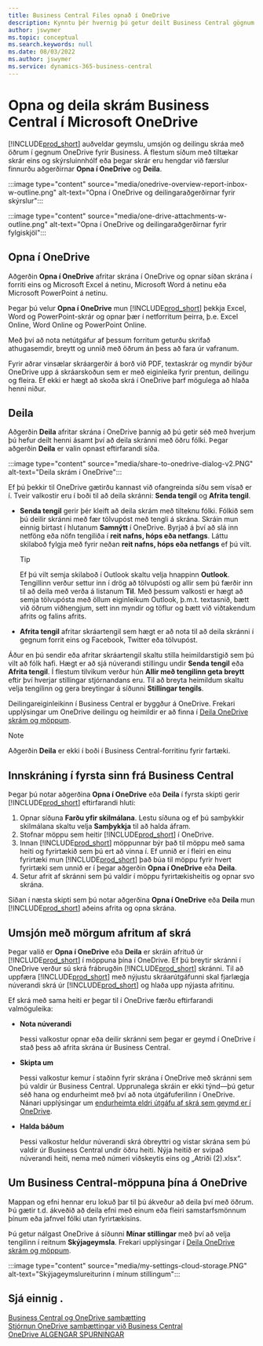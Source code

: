 ```yaml
---
title: Business Central Files opnað í OneDrive
description: Kynntu þér hvernig þú getur deilt Business Central gögnum í gegnum OneDrive fyrir Business.
author: jswymer
ms.topic: conceptual
ms.search.keywords: null
ms.date: 08/03/2022
ms.author: jswymer
ms.service: dynamics-365-business-central
---
```

# <a name="opening-and-sharing-business-central-files-in-microsoft-onedrive"></a>Opna og deila skrám Business Central í Microsoft OneDrive

[!INCLUDE[prod_short](includes/prod_short.md)] auðveldar geymslu, umsjón og deilingu skráa með öðrum í gegnum OneDrive fyrir Business. Á flestum síðum með tiltækar skrár eins og skýrsluinnhólf eða þegar skrár eru hengdar við færslur finnurðu aðgerðirnar **Opna í OneDrive** og **Deila**.


:::image type="content" source="media/onedrive-overview-report-inbox-w-outline.png" alt-text="Opna í OneDrive og deilingaraðgerðirnar fyrir skýrslur":::


:::image type="content" source="media/one-drive-attachments-w-outline.png" alt-text="Opna í OneDrive og deilingaraðgerðirnar fyrir fylgiskjöl":::


## <a name="open-in-onedrive"></a>Opna í OneDrive

Aðgerðin **Opna í OneDrive** afritar skrána í OneDrive og opnar síðan skrána í forriti eins og Microsoft Excel á netinu, Microsoft Word á netinu eða Microsoft PowerPoint á netinu. 

<!--## Working with different types of files-->

Þegar þú velur **Opna í OneDrive** mun [!INCLUDE[prod_short](includes/prod_short.md)] þekkja Excel, Word og PowerPoint-skrár og opnar þær í netforritum þeirra, þ.e. Excel Online, Word Online og PowerPoint Online. 

Með því að nota netútgáfur af þessum forritum geturðu skrifað athugasemdir, breytt og unnið með öðrum án þess að fara úr vafranum.

Fyrir aðrar vinsælar skráargerðir á borð við PDF, textaskrár og myndir býður OneDrive upp á skráarskoðun sem er með eiginleika fyrir prentun, deilingu og fleira. Ef ekki er hægt að skoða skrá í OneDrive þarf mögulega að hlaða henni niður.

## <a name="share"></a>Deila

Aðgerðin **Deila** afritar skrána í OneDrive þannig að þú getir séð með hverjum þú hefur deilt henni ásamt því að deila skránni með öðru fólki. Þegar aðgerðin **Deila** er valin opnast eftirfarandi síða.

:::image type="content" source="media/share-to-onedrive-dialog-v2.PNG" alt-text="Deila skrám í OneDrive":::

Ef þú þekkir til OneDrive gætirðu kannast við ofangreinda síðu sem vísað er í. Tveir valkostir eru í boði til að deila skránni: **Senda tengil** og **Afrita tengil**.

- **Senda tengil** gerir þér kleift að deila skrám með tilteknu fólki. Fólkið sem þú deilir skránni með fær tölvupóst með tengli á skrána. Skráin mun einnig birtast í hlutanum **Samnýtt** í OneDrive. Byrjað á því að slá inn netföng eða nöfn tengiliða í **reit nafns, hóps eða netfangs**. Láttu skilaboð fylgja með fyrir neðan **reit nafns, hóps eða netfangs** ef þú vilt.

  > [!TIP]
  > Ef þú vilt semja skilaboð í Outlook skaltu velja hnappinn **Outlook**. Tengillinn verður settur inn í drög að tölvupósti og allir sem þú færðir inn til að deila með verða á listanum **Til**. Með þessum valkosti er hægt að semja tölvupósta með öllum eiginleikum Outlook, þ.m.t. textasnið, bætt við öðrum viðhengjum, sett inn myndir og töflur og bætt við viðtakendum afrits og falins afrits.

- **Afrita tengil** afritar skráartengil sem hægt er að nota til að deila skránni í gegnum forrit eins og Facebook, Twitter eða tölvupóst. 

Áður en þú sendir eða afritar skráartengil skaltu stilla heimildarstigið sem þú vilt að fólk hafi. Hægt er að sjá núverandi stillingu undir **Senda tengil** eða **Afrita tengil**. Í flestum tilvikum verður hún **Allir með tengilinn geta breytt** eftir því hverjar stillingar stjórnandans eru. Til að breyta heimildum skaltu velja tengilinn og gera breytingar á síðunni **Stillingar tengils**.

Deilingareiginleikinn í Business Central er byggður á OneDrive. Frekari upplýsingar um OneDrive deilingu og heimildir er að finna í [Deila OneDrive skrám og möppum](https://support.microsoft.com/en-us/office/share-onedrive-files-and-folders-9fcc2f7d-de0c-4cec-93b0-a82024800c07).

> [!NOTE]
> Aðgerðin **Deila** er ekki í boði í Business Central-forritinu fyrir fartæki.

## <a name="first-time-sign-in-from-business-central"></a>Innskráning í fyrsta sinn frá Business Central

Þegar þú notar aðgerðina **Opna í OneDrive** eða **Deila** í fyrsta skipti gerir [!INCLUDE[prod_short](includes/prod_short.md)] eftirfarandi hluti:

1. Opnar síðuna **Farðu yfir skilmálana**. Lestu síðuna og ef þú samþykkir skilmálana skaltu velja **Samþykkja** til að halda áfram.
2. Stofnar möppu sem heitir [!INCLUDE[prod_short](includes/prod_short.md)] í OneDrive. 
3. Innan [!INCLUDE[prod_short](includes/prod_short.md)] möppunnar býr það til möppu með sama heiti og fyrirtækið sem þú ert að vinna í. Ef unnið er í fleiri en einu fyrirtæki mun [!INCLUDE[prod_short](includes/prod_short.md)] það búa til möppu fyrir hvert fyrirtæki sem unnið er í þegar aðgerðin **Opna í OneDrive** eða **Deila**. 
4. Setur afrit af skránni sem þú valdir í möppu fyrirtækisheitis og opnar svo skrána. 

Síðan í næsta skipti sem þú notar aðgerðina **Opna í OneDrive** eða **Deila** mun [!INCLUDE[prod_short](includes/prod_short.md)] aðeins afrita og opna skrána. 

## <a name="managing-multiple-copies-of-a-file"></a>Umsjón með mörgum afritum af skrá

Þegar valið er **Opna í OneDrive** eða **Deila** er skráin afrituð úr [!INCLUDE[prod_short](includes/prod_short.md)] í möppuna þína í OneDrive. Ef þú breytir skránni í OneDrive verður sú skrá frábrugðin [!INCLUDE[prod_short](includes/prod_short.md)] skránni. Til að uppfæra [!INCLUDE[prod_short](includes/prod_short.md)] með nýjustu skráarútgáfunni skal fjarlægja núverandi skrá úr [!INCLUDE[prod_short](includes/prod_short.md)] og hlaða upp nýjasta afritinu.

Ef skrá með sama heiti er þegar til í OneDrive færðu eftirfarandi valmöguleika:

- **Nota núverandi**

  Þessi valkostur opnar eða deilir skránni sem þegar er geymd í OneDrive í stað þess að afrita skrána úr Business Central.
  
- **Skipta um**
  
  Þessi valkostur kemur í staðinn fyrir skrána í OneDrive með skránni sem þú valdir úr Business Central. Upprunalega skráin er ekki týnd&mdash;þú getur séð hana og endurheimt með því að nota útgáfuferilinn í OneDrive. Nánari upplýsingar um [endurheimta eldri útgáfu af skrá sem geymd er í OneDrive](https://support.microsoft.com/office/restore-a-previous-version-of-a-file-stored-in-onedrive-159cad6d-d76e-4981-88ef-de6e96c93893).

- **Halda báðum**

  Þessi valkostur heldur núverandi skrá óbreyttri og vistar skrána sem þú valdir úr Business Central undir öðru heiti. Nýja heitið er svipað núverandi heiti, nema með númeri viðskeytis eins og „Atriði (2).xlsx“.

## <a name="about-your-business-central-folder-on-onedrive"></a>Um Business Central-möppuna þína á OneDrive

Mappan og efni hennar eru lokuð þar til þú ákveður að deila því með öðrum. Þú gætir t.d. ákveðið að deila efni með einum eða fleiri samstarfsmönnum þínum eða jafnvel fólki utan fyrirtækisins. 

Þú getur nálgast OneDrive á síðunni **Mínar stillingar** með því að velja tengilinn í reitnum **Skýjageymsla**. Frekari upplýsingar í [Deila OneDrive skrám og möppum](https://support.microsoft.com/en-us/office/share-onedrive-files-and-folders-9fcc2f7d-de0c-4cec-93b0-a82024800c07).

:::image type="content" source="media/my-settings-cloud-storage.PNG" alt-text="Skýjageymslureiturinn í mínum stillingum":::

<!--## Extending the Connection to OneDrive
You can create an extension and connect it to... For more information, see...-->

## <a name="see-also"></a>Sjá einnig .

[Business Central og OneDrive samþætting](across-onedrive-overview.md)  
[Stjórnun OneDrive samþættingar við Business Central](admin-onedrive-integration.md)  
[OneDrive ALGENGAR SPURNINGAR](admin-onedrive-faq.md)
